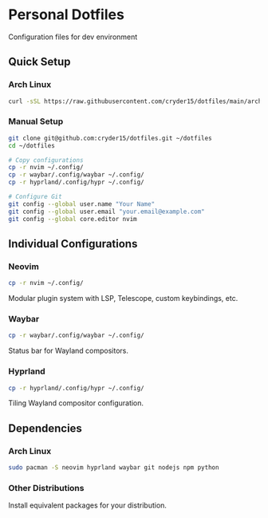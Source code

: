 # Personal Dotfiles

Configuration files for dev environment

## Quick Setup

### Arch Linux
```bash
curl -sSL https://raw.githubusercontent.com/cryder15/dotfiles/main/arch/install.sh | bash
```

### Manual Setup
```bash
git clone git@github.com:cryder15/dotfiles.git ~/dotfiles
cd ~/dotfiles

# Copy configurations
cp -r nvim ~/.config/
cp -r waybar/.config/waybar ~/.config/
cp -r hyprland/.config/hypr ~/.config/

# Configure Git
git config --global user.name "Your Name"
git config --global user.email "your.email@example.com"
git config --global core.editor nvim
```

## Individual Configurations

### Neovim
```bash
cp -r nvim ~/.config/
```
Modular plugin system with LSP, Telescope, custom keybindings, etc.

### Waybar
```bash
cp -r waybar/.config/waybar ~/.config/
```
Status bar for Wayland compositors.

### Hyprland
```bash
cp -r hyprland/.config/hypr ~/.config/
```
Tiling Wayland compositor configuration.

## Dependencies

### Arch Linux
```bash
sudo pacman -S neovim hyprland waybar git nodejs npm python
```

### Other Distributions
Install equivalent packages for your distribution.
